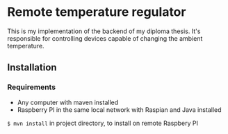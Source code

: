 # Remote temperature regulator

This is my implementation of the backend of my diploma thesis. It's responsible for controlling devices capable of changing the ambient temperature.

## Installation

### Requirements
* Any computer with maven installed
* Raspberry PI in the same local network with Raspian and Java installed

`$ mvn install` in project directory, to install on remote Raspbery PI

##